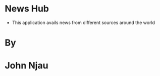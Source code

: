 # News Hub

- This application avails news from different sources around the world

# By 
# John Njau